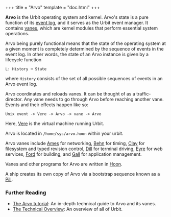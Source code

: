 +++ title = "Arvo" template = "doc.html" +++

**Arvo** is the Urbit operating system and kernel. Arvo's state is a pure
function of its [event log](/docs/glossary/eventlog), and it serves as the Urbit
event manager. It contains [vanes](/docs/glossary/vane), which are kernel
modules that perform essential system operations.

Arvo being purely functional means that the state of the operating system at a given moment is completely determined by the sequence of events in the event log. In other words, the state of an Arvo instance is given by a lifecycle function
```
L: History ➜ State
```
where `History` consists of the set of all possible sequences of events in an Arvo event log.

Arvo coordinates and reloads vanes. It can be thought of as a traffic-director. Any vane needs to go through Arvo before reaching another vane. Events and their effects happen like so:
```
Unix event -> Vere -> Arvo -> vane -> Arvo
```
Here, [Vere](/docs/glossary/vere) is the virtual machine running Urbit.

Arvo is located in `/home/sys/arvo.hoon` within your urbit.

Arvo vanes include [Ames](/docs/glossary/ames) for networking,
[Behn](/docs/glossary/behn) for timing, [Clay](/docs/glossary/clay) for
filesystem and typed revision control, [Dill](/docs/glossary/dill) for terminal
driving, [Eyre](/docs/glossary/eyre) for web services,
[Ford](/docs/glossary/ford) for building, and [Gall](/docs/glossary/gall) for
application management.

Vanes and other programs for Arvo are written in [Hoon](/docs/glossary/hoon).

A ship creates its own copy of Arvo via a bootstrap sequence known as a
[Pill](/docs/glossary/pill).

### Further Reading

- [The Arvo tutorial](/docs/arvo/overview): An in-depth technical guide to Arvo
  and its vanes.
- [The Technical Overview](/docs/system-overview/): An overview of all of Urbit.
